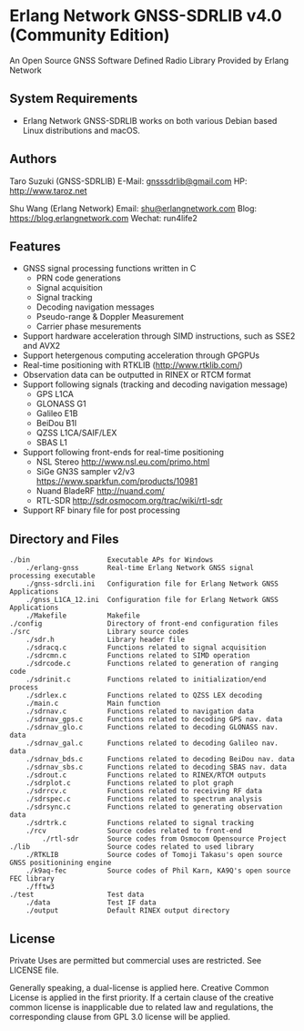 Erlang Network GNSS-SDRLIB v4.0 (Community Edition)
===============================================================================
An Open Source GNSS Software Defined Radio Library Provided by Erlang Network

System Requirements
-------------------------------------------------------------------------------
* Erlang Network GNSS-SDRLIB works on both various Debian based Linux distributions and macOS.

Authors
-------------------------------------------------------------------------------
Taro Suzuki  (GNSS-SDRLIB)
E-Mail: <gnsssdrlib@gmail.com>
HP: <http://www.taroz.net>

Shu Wang  (Erlang Network)
Email: shu@erlangnetwork.com
Blog: https://blog.erlangnetwork.com
Wechat: run4life2

Features
-------------------------------------------------------------------------------
* GNSS signal processing functions written in C
    * PRN code generations
    * Signal acquisition
    * Signal tracking
    * Decoding navigation messages 
    * Pseudo-range & Doppler Measurement 
    * Carrier phase mesurements 
* Support hardware acceleration through SIMD instructions, such as SSE2 and AVX2
* Support hetergenous computing acceleration through GPGPUs
* Real-time positioning with RTKLIB (<http://www.rtklib.com/>)
* Observation data can be outputted in RINEX or RTCM format
* Support following signals (tracking and decoding navigation message) 
    * GPS L1CA
    * GLONASS G1
    * Galileo E1B
    * BeiDou B1I
    * QZSS L1CA/SAIF/LEX
    * SBAS L1
* Support following front-ends for real-time positioning
    * NSL Stereo <http://www.nsl.eu.com/primo.html>
    * SiGe GN3S sampler v2/v3 <https://www.sparkfun.com/products/10981>
    * Nuand BladeRF <http://nuand.com/>
    * RTL-SDR <http://sdr.osmocom.org/trac/wiki/rtl-sdr>
* Support RF binary file for post processing

Directory and Files
-------------------------------------------------------------------------------
    ./bin                   Executable APs for Windows  
        ./erlang-gnss       Real-time Erlang Network GNSS signal processing executable 
        ./gnss-sdrcli.ini   Configuration file for Erlang Network GNSS Applications
        ./gnss_L1CA_12.ini  Configuration file for Erlang Network GNSS Applications
        ./Makefile          Makefile
    ./config                Directory of front-end configuration files  
    ./src                   Library source codes  
        ./sdr.h             Library header file  
        ./sdracq.c          Functions related to signal acquisition  
        ./sdrcmn.c          Functions related to SIMD operation  
        ./sdrcode.c         Functions related to generation of ranging code  
        ./sdrinit.c         Functions related to initialization/end process  
        ./sdrlex.c          Functions related to QZSS LEX decoding  
        ./main.c            Main function  
        ./sdrnav.c          Functions related to navigation data  
        ./sdrnav_gps.c      Functions related to decoding GPS nav. data  
        ./sdrnav_glo.c      Functions related to decoding GLONASS nav. data  
        ./sdrnav_gal.c      Functions related to decoding Galileo nav. data  
        ./sdrnav_bds.c      Functions related to decoding BeiDou nav. data  
        ./sdrnav_sbs.c      Functions related to decoding SBAS nav. data  
        ./sdrout.c          Functions related to RINEX/RTCM outputs  
        ./sdrplot.c         Functions related to plot graph  
        ./sdrrcv.c          Functions related to receiving RF data  
        ./sdrspec.c         Functions related to spectrum analysis  
        ./sdrsync.c         Functions related to generating observation data  
        ./sdrtrk.c          Functions related to signal tracking  
        ./rcv               Source codes related to front-end  
            ./rtl-sdr       Source codes from Osmocom Opensource Project
    ./lib                   Source codes related to used library  
        ./RTKLIB            Source codes of Tomoji Takasu's open source GNSS positionining engine 
        ./k9aq-fec          Source codes of Phil Karn, KA9Q's open source FEC library
        ./fftw3
    ./test                  Test data  
        ./data              Test IF data  
        ./output            Default RINEX output directory  


License
-------------------------------------------------------------------------------
Private Uses are permitted but commercial uses are restricted. See LICENSE file.  

Generally speaking, a dual-license is applied here.  Creative Common License is applied in the first priority.  If a certain clause of the creative common license is inapplicable due to related law and regulations, the corresponding clause from GPL 3.0 license will be applied.  
